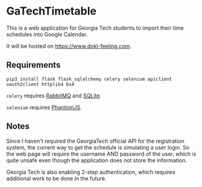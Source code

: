# GaTechTimetable

This is a web application for Georgia Tech students to import their time schedules into Google Calendar. 

It will be hosted on https://www.doki-feeling.com.

## Requirements

`pip3 install flask flask_sqlalchemy celery selenium apiclient oauth2client httplib4 bs4`

`celery` requires [RabbitMQ](https://www.rabbitmq.com) and [SQLite](https://www.sqlite.org).

`selenium` requires [PhantomJS](http://phantomjs.org/download.html).

## Notes

Since I haven't required the GeorgiaTech official API for the registration system, the current way to get the schedule is simulating a user login. So the web page will require the username AND password of the user, which is quite unsafe even though the application does not store the information.

Georgia Tech is also enabling 2-step authentication, which requires additional work to be done in the future.
